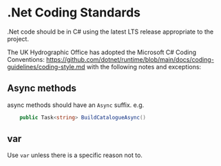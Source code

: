 # .Net Coding Standards

.Net code should be in C# using the latest LTS release appropriate to the project.

The UK Hydrographic Office has adopted the Microsoft C# Coding Conventions:  <https://github.com/dotnet/runtime/blob/main/docs/coding-guidelines/coding-style.md> with the following notes and exceptions:

## Async methods

async methods should have an `Async` suffix.  e.g.

```cs
    public Task<string> BuildCatalogueAsync()
```

## var

Use `var` unless there is a specific reason not to.
